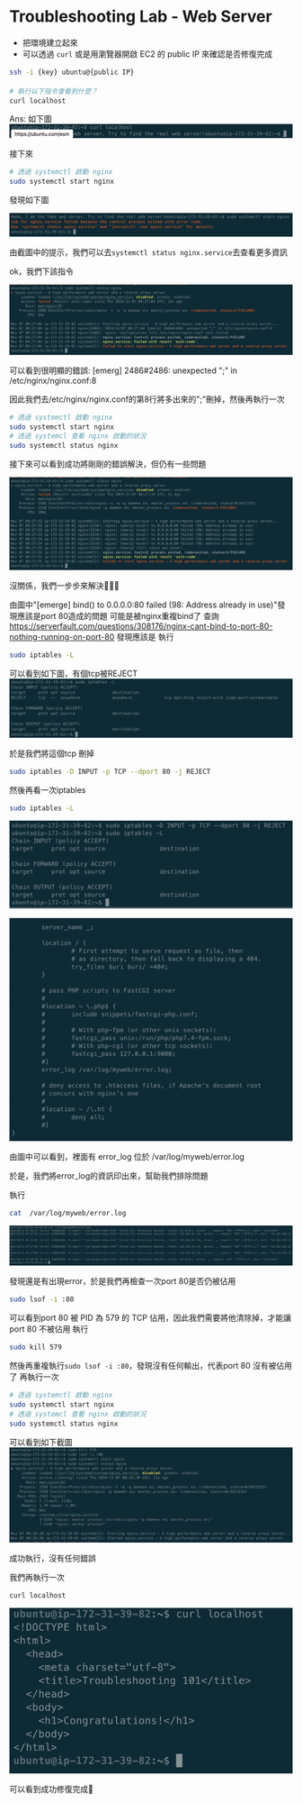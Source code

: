# Troubleshooting Lab - Web Server
- 把環境建立起來
- 可以透過 `curl` 或是用瀏覽器開啟 EC2 的 public IP 來確認是否修復完成

```bash
ssh -i {key} ubuntu@{public IP}

# 執行以下指令會看到什麼？
curl localhost 
```
Ans: 如下圖 
![curl_screenshot](/week-09/images/截圖%202024-11-07%20下午4.26.33.png)

接下來
```bash
# 透過 systemctl 啟動 nginx
sudo systemctl start nginx
```
發現如下圖

![start nginx](/week-09/images/截圖%202024-11-07%20下午4.27.12.png)

由截圖中的提示，我們可以去`systemctl status nginx.service`去查看更多資訊

ok，我們下該指令

![status nginx.service](/week-09/images/截圖%202024-11-07%20下午4.27.23.png)

可以看到很明顯的錯誤: [emerg] 2486#2486: unexpected ";" in /etc/nginx/nginx.conf:8

因此我們去/etc/nginx/nginx.conf的第8行將多出來的";"刪掉，然後再執行一次

```bash
# 透過 systemctl 啟動 nginx
sudo systemctl start nginx
# 透過 systemcl 查看 nginx 啟動的狀況
sudo systemctl status nginx
```

接下來可以看到成功將剛剛的錯誤解決，但仍有一些問題

![retype status nginx.service](/week-09/images/截圖%202024-11-07%20下午4.28.02.png)

沒關係，我們一步步來解決👨🏻‍💻


由圖中"[emerge] bind() to 0.0.0.0:80 failed (98: Address already in use)"發現應該是port 80造成的問題 可能是被nginx重複bind了
查詢 <https://serverfault.com/questions/308176/nginx-cant-bind-to-port-80-nothing-running-on-port-80>
發現應該是
執行
```bash 
sudo iptables -L
```
可以看到如下圖，有個tcp被REJECT
![sudo iptables](/week-09/images/截圖%202024-11-07%20下午4.28.37.png)

於是我們將這個tcp 刪掉

```bash
sudo iptables -D INPUT -p TCP --dport 80 -j REJECT
```
然後再看一次iptables
```bash 
sudo iptables -L
```

![sudo iptables -D](/week-09/images/截圖%202024-11-07%20下午4.29.49.png)


![errorlog](/week-09/images/截圖%202024-11-07%20下午4.30.50.png)

由圖中可以看到，裡面有 error_log 位於 /var/log/myweb/error.log

於是，我們將error_log的資訊印出來，幫助我們排除問題

執行
```bash
cat  /var/log/myweb/error.log
```
![cat error_log](/week-09/images/截圖%202024-11-07%20下午4.31.14.png)

發現還是有出現error，於是我們再檢查一次port 80是否仍被佔用
```bash
sudo lsof -i :80
```
可以看到port 80 被 PID 為 579 的 TCP 佔用，因此我們需要將他清除掉，才能讓port 80 不被佔用
執行 
```bash
sudo kill 579
```

然後再重複執行`sudo lsof -i :80`，發現沒有任何輸出，代表port 80 沒有被佔用了
再執行一次
```bash
# 透過 systemctl 啟動 nginx
sudo systemctl start nginx
# 透過 systemcl 查看 nginx 啟動的狀況
sudo systemctl status nginx
```
可以看到如下截圖
![success](/week-09/images/截圖%202024-11-07%20下午4.42.16.png)

成功執行，沒有任何錯誤

我們再執行一次
```bash
curl localhost
```
![curl localhost again](/week-09/images/截圖%202024-11-07%20下午4.42.22.png)

可以看到成功修復完成🎉